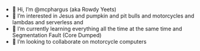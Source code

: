 - 👋 Hi, I’m @mcphargus (aka Rowdy Yeets)
- 👀 I’m interested in Jesus and pumpkin and pit bulls and motorcycles and lambdas and serverless and 
- 🌱 I’m currently learning everything all the time at the same time and Segmentation Fault (Core Dumped)
- 💞️ I’m looking to collaborate on motorcycle computers
